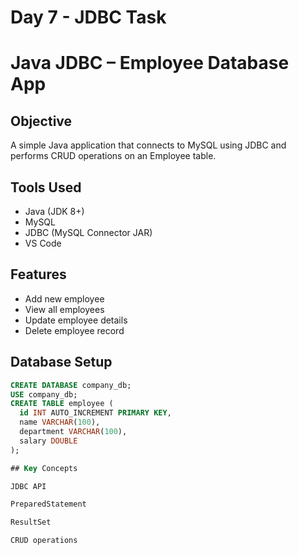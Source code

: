 ﻿# Day 7 - JDBC Task

# Java JDBC – Employee Database App

## Objective
A simple Java application that connects to MySQL using JDBC and performs CRUD operations on an Employee table.

## Tools Used
- Java (JDK 8+)
- MySQL
- JDBC (MySQL Connector JAR)
- VS Code

## Features
- Add new employee
- View all employees
- Update employee details
- Delete employee record

## Database Setup
```sql
CREATE DATABASE company_db;
USE company_db;
CREATE TABLE employee (
  id INT AUTO_INCREMENT PRIMARY KEY,
  name VARCHAR(100),
  department VARCHAR(100),
  salary DOUBLE
);

## Key Concepts

JDBC API

PreparedStatement

ResultSet

CRUD operations
